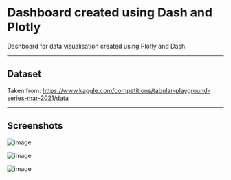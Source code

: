 # Dashboard created using Dash and Plotly
Dashboard for data visualisation created using Plotly and Dash.

---

## Dataset 
Taken from: https://www.kaggle.com/competitions/tabular-playground-series-mar-2021/data

---

## Screenshots
![image](https://user-images.githubusercontent.com/83750502/208244963-03b5f847-bd81-4ca9-b29c-fa207f71ff26.png)

![image](https://user-images.githubusercontent.com/83750502/208244974-08f73348-8aae-4c12-a7ce-05a796988d68.png)

![image](https://user-images.githubusercontent.com/83750502/208244990-b6d56cdd-273d-43ec-8d43-47e20edd4eac.png)
